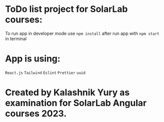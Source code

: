 # ToDo list project for SolarLab courses:

To run app in developer mode use `npm install`
after run app with `npm start` in terminal

# App is using:

`React.js`
`Tailwind`
`Eslint`
`Prettier`
`uuid`

# Created by Kalashnik Yury as examination for SolarLab Angular courses 2023.
